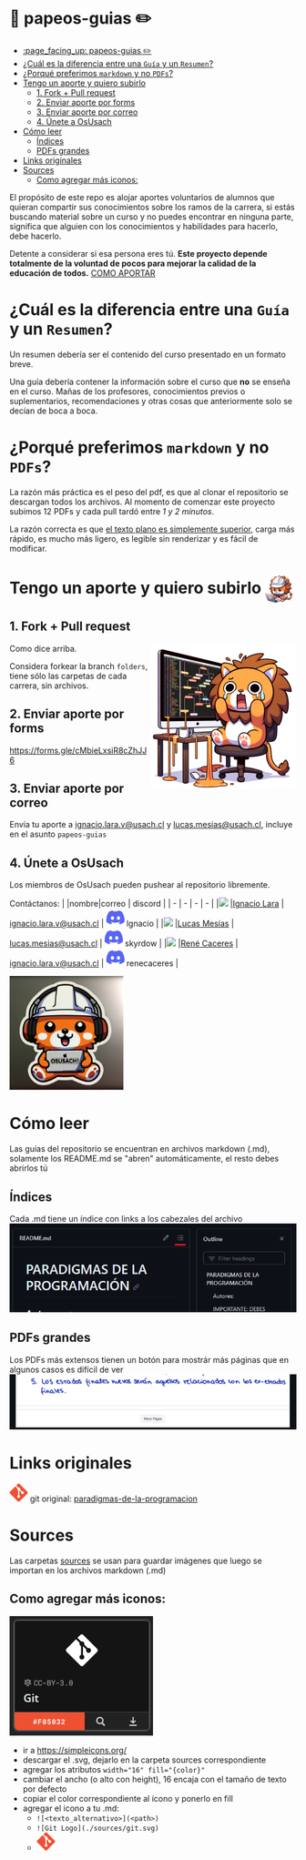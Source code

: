 # :page_facing_up: papeos-guias :pencil2:

- [:page\_facing\_up: papeos-guias :pencil2:](#page_facing_up-papeos-guias-pencil2)
- [¿Cuál es la diferencia entre una `Guía` y un `Resumen`?](#cuál-es-la-diferencia-entre-una-guía-y-un-resumen)
- [¿Porqué preferimos `markdown` y no `PDFs`?](#porqué-preferimos-markdown-y-no-pdfs)
- [Tengo un aporte y quiero subirlo ](#tengo-un-aporte-y-quiero-subirlo-)
  - [1. Fork + Pull request](#1-fork--pull-request)
  - [2. Enviar aporte por forms](#2-enviar-aporte-por-forms)
  - [3. Enviar aporte por correo](#3-enviar-aporte-por-correo)
  - [4. Únete a OsUsach](#4-únete-a-osusach)
- [Cómo leer](#cómo-leer)
  - [Índices](#índices)
  - [PDFs grandes](#pdfs-grandes)
- [Links originales](#links-originales)
- [Sources](#sources)
  - [Como agregar más iconos:](#como-agregar-más-iconos)


El propósito de este repo es alojar aportes voluntarios de alumnos que quieran compartir sus conocimientos sobre los ramos de la carrera, si estás buscando material sobre un curso y no puedes encontrar en ninguna parte, significa que alguien con los conocimientos y habilidades para hacerlo, debe hacerlo. 

Detente a considerar si esa persona eres tú. **Este proyecto depende totalmente de la voluntad de pocos para mejorar la calidad de la educación de todos.** [COMO APORTAR](#tengo-un-aporte-y-quiero-subirlo-)

# ¿Cuál es la diferencia entre una `Guía` y un `Resumen`?

Un resumen debería ser el contenido del curso presentado en un formato breve.

Una guía debería contener la información sobre el curso que **no** se enseña en el curso. Mañas de los profesores, conocimientos previos o suplementarios, recomendaciones y otras cosas que anteriormente solo se decían de boca a boca.

# ¿Porqué preferimos `markdown` y no `PDFs`?

La razón más práctica es el peso del pdf, es que al clonar el repositorio se descargan todos los archivos. Al momento de comenzar este proyecto subimos 12 PDFs y cada pull tardó entre *1 y 2 minutos*.

La razón correcta es que [el texto plano es simplemente superior](https://www.youtube.com/watch?v=WgV6M1LyfNY), carga más rápido, es mucho más ligero, es legible sin renderizar y es fácil de modificar.

# Tengo un aporte y quiero subirlo <img align="center" src="./sources/USACHIN/IA/IA_59.png" width="48"/>

## 1. Fork + Pull request

<img align="right" src="./sources/USACHIN/IA/IA_61.png" width="256"/>

Como dice arriba. 

Considera forkear la branch `folders`, tiene sólo las carpetas de cada carrera, sin archivos.


## 2. Enviar aporte por forms
https://forms.gle/cMbieLxsiR8cZhJJ6

## 3. Enviar aporte por correo
Envía tu aporte a ignacio.lara.v@usach.cl y lucas.mesias@usach.cl, incluye en el asunto `papeos-guias`

## 4. Únete a OsUsach
Los miembros de OsUsach pueden pushear al repositorio libremente.

Contáctanos:
| |nombre|correo | discord |
| - | - | - | - |
|<img width="16" src="https://avatars.githubusercontent.com/u/71242366?v=4"></img> |[Ignacio Lara](https://github.com/kappita) | ignacio.lara.v@usach.cl | ![discord](./sources/discord.svg) lgnacio |
|<img width="16" src="https://avatars.githubusercontent.com/u/102250934?v=4"></img> |[Lucas Mesias](https://github.com/Skyrdow) | lucas.mesias@usach.cl | ![discord](./sources/discord.svg) skyrdow |
|<img width="16" src="https://avatars.githubusercontent.com/u/65258503?v=4"></img> |[René Caceres](https://github.com/panquequelol) | ignacio.lara.v@usach.cl | ![discord](./sources/discord.svg) renecaceres |

<img src="./sources/USACHIN/IA/IA_1.png" width="200"/>

# Cómo leer
Las guías del repositorio se encuentran en archivos markdown (.md), solamente los README.md se "abren" automáticamente, el resto debes abrirlos tú

## Índices
Cada .md tiene un índice con links a los cabezales del archivo
![ejemplo_indice](./sources/indice.png)

## PDFs grandes
Los PDFs más extensos tienen un botón para mostrár más páginas que en algunos casos es difícil de ver
![more_pages_pdf](sources/more_pages.png)

# Links originales

![logo-git](./sources/git.svg) git original: [paradigmas-de-la-programacion](https://github.com/vastien/paradigmas-de-la-programacion)


# Sources
Las carpetas [sources](./sources/) se usan para guardar imágenes que luego se importan en los archivos markdown (.md)
## Como agregar más iconos:
![Ejemplo](./sources/ejemplo_icons.png)
- ir a https://simpleicons.org/
- descargar el .svg, dejarlo en la carpeta sources correspondiente
- agregar los atributos `width="16" fill="{color}"`
- cambiar el ancho (o alto con height), 16 encaja con el tamaño de texto por defecto
- copiar el color correspondiente al ícono y ponerlo en fill
- agregar el icono a tu .md:
    - `![<texto_alternativo>](<path>)`
    - `![Git Logo](./sources/git.svg)`
    - ![Git Logo](./sources/git.svg)